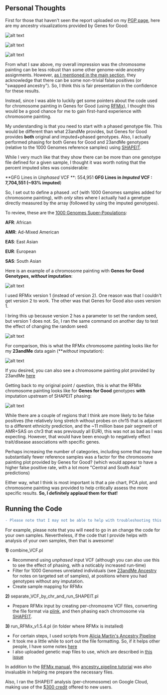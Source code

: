 Personal Thoughts
-----------------

First for those that haven't seen the report uploaded on my [PGP page](https://my.pgp-hms.org/profile/hu832966), here are my ancestry visualizations provided by Genes for Good:

![alt text](pie_chart.PNG "GFG Ancestry Pie Chart")

![alt text](PCA.PNG "GFG Ancestry PCA Plot")

![alt text](provided_chromosome_painting.PNG "GFG Ancestry Chromosome Paiting")

From what I saw above, my overall impression was the chromosome painting can be less robust than some other genome-wide ancestry assignments.  However, [as I mentioned in the main section](https://github.com/cwarden45/DTC_Scripts/tree/master/Genes_for_Good), they acknowledge that there can be some non-trivial false positives (or "swapped ancestry").  So, I think this is fair presentation in the confidence for these results.

Instead, since I was able to luckily get some pointers about the code used for chromosome painting in Genes for Good (using [RFMix](https://sites.google.com/site/rfmixlocalancestryinference/)), I thought this would be a good chance for me to gain first-hand experience with chromosome painting.

My understanding is that you need to start with a phased genotype file.  This would be different than what 23andMe provides, but Genes for Good provides **both** original and imputed+phased genotypes.  Also, I actually performed phasing for both Genes for Good and 23andMe genotypes (relative to the 1000 Genomes reference samples) using [SHAPEIT](https://mathgen.stats.ox.ac.uk/genetics_software/shapeit/shapeit.html).

While I very much like that they show there can be more than one genotype file defined for a given sample, I thought it was worth noting that the percent imputed sites was considerable:

**GFG Lines in *Unphased* VCF **: 554,951
**GFG Lines in *Imputed* VCF **: 7,704,551 (**~93% imputed**)

So, I set out to define a phased .vcf (with 1000 Genomes samples added for chromosome painting), with *only* sites where I actually had a genetype directly measured by the array (followed by using the imputed genotypes).

To review, these are the [1000 Genomes Super-Populations](http://www.internationalgenome.org/category/population/):

**AFR**: African

**AMR**: Ad-Mixed American

**EAS**: East Asian

**EUR**: European

**SAS**: South Asian

Here is an example of a chromosome painting with **Genes for Good Genotypes, *without* imputation**:

![alt text](GFG_190505.png "GFG RFMix")

I used RFMix version 1 (instead of version 2).  One reason was that I couldn't get version 2 to work.  The other was that Genes for Good also uses version 1.

I bring this up because version 2 has a parameter to set the random seed, but version 1 does not.  So, I ran the same command on another day to test the effect of changing the random seed:

![alt text](GFG_190511.png "GFG RFMix Different Random seed")

For comparison, this is what the RFMix chromosome painting looks like for my **23andMe** data again (***without* imputation):

![alt text](CW23.png "23andMe RFMix")

If you desired, you can also see a chromosome painting plot provided by 23andMe [here](https://github.com/cwarden45/DTC_Scripts/blob/master/23andMe/Ancestry_plus_1000_Genomes/chromosome_painting_conf50_190321.PNG)

Getting back to my original point / question, this is what the RFMix chromosome painting looks like for **Genes for Good** genotypes **with** imputation upstream of SHAPEIT phasing:

![alt text](GFGi.png "GFG RFMix with Imputation")

While there are a couple of regions that I think are more likely to be false positives (the relatively long stretch without probes on chr15 that is adjacent to a different ethnicity prediction,
and the ~11 million base pair segment of AMR+SAS on chr3 that was previously all EUR), this was not as bad as I was expecting.  However, that would have been enough to negatively effect trait/disease associations with specific genes.

Perhaps increasing the number of categories, including some that may have substantially fewer reference samples was a factor for the chromosome painting plot provided by Genes for Good? (which would appear to have a higher false positive rate, with a lot more "Central and South Asia" predictions)

Either way, what I think is most important is that a pie chart, PCA plot, and chromosome painting was provided to help critically assess the more specific results.  **So, I definitely applaud them for that!**

Running the Code
-----------------

```diff
- Please note that I may not be able to help with troubleshooting this code.  So, this part is for experienced users only!
```

For example, please note that you will need to go in an change the code for your own samples.  Nevertheless, if the code that I provide helps with analysis of your own samples, then that is awesome!

**1)** combine_VCF.pl

 - Recommend using *unphased* input VCF (although you can also use this to see the effect of phasing, with a noticably increased run-time)
 - Filter for 1000 Genomes unrelated individuals (see [23andMe Ancestry](https://github.com/cwarden45/DTC_Scripts/tree/master/23andMe/Ancestry_plus_1000_Genomes) for notes on targeted set of samples), at positions where you had genotypes without any imputation.
 - Create sample mapping for RFMix

**2)** separate_VCF_by_chr_and_run_SHAPEIT.pl

 - Prepare RFMix input by creating per-chromosme VCF files, converting the file format via [plink](https://www.cog-genomics.org/plink/2.0/), and then phasing each chromosome via [SHAPEIT](http://mathgen.stats.ox.ac.uk/genetics_software/shapeit/shapeit.html#download).

**3)** run_RFMix_v1.5.4.pl (in folder where RFMix is installed)

 - For certain steps, I used scripts from [Alicia Martin's Ancestry Pipeline](https://github.com/armartin/ancestry_pipeline)
 - It took me a little while to sort out the file formatting.  So, if it helps other people, I have some notes [here](https://github.com/slowkoni/rfmix/issues/15)
 - I also uploaded genetic map files to use, which are described in [this issue](https://github.com/armartin/ancestry_pipeline/issues/11)
 
In addition to the [RFMix manual](https://github.com/slowkoni/rfmix/blob/master/MANUAL.md), this [ancestry_pipeline tutorial](https://github.com/armartin/ancestry_pipeline) was also invaluable in helping me prepare the necessary files.

Also, I ran the SHAPEIT analysis (per-chromosome) on Google Cloud, making use of the [$300 credit](https://cloud.google.com/free/) offered to new users.
